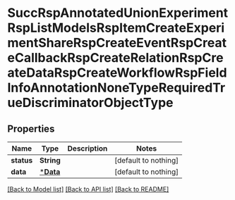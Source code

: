 # SuccRspAnnotatedUnionExperimentRspListModelsRspItemCreateExperimentShareRspCreateEventRspCreateCallbackRspCreateRelationRspCreateDataRspCreateWorkflowRspFieldInfoAnnotationNoneTypeRequiredTrueDiscriminatorObjectType


## Properties
Name | Type | Description | Notes
------------ | ------------- | ------------- | -------------
**status** | **String** |  | [default to nothing]
**data** | [***Data**](Data.md) |  | [default to nothing]


[[Back to Model list]](../README.md#models) [[Back to API list]](../README.md#api-endpoints) [[Back to README]](../README.md)


